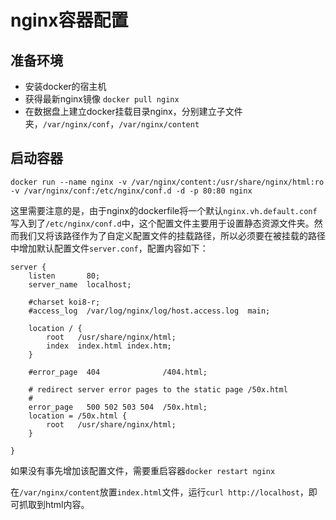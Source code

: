 # nginx容器配置

## 准备环境

- 安装docker的宿主机
- 获得最新nginx镜像 `docker pull nginx`
- 在数据盘上建立docker挂载目录nginx，分别建立子文件夹，`/var/nginx/conf`，`/var/nginx/content`

## 启动容器

```
docker run --name nginx -v /var/nginx/content:/usr/share/nginx/html:ro -v /var/nginx/conf:/etc/nginx/conf.d -d -p 80:80 nginx
```

这里需要注意的是，由于nginx的dockerfile将一个默认`nginx.vh.default.conf`写入到了`/etc/nginx/conf.d`中，这个配置文件主要用于设置静态资源文件夹。然而我们又将该路径作为了自定义配置文件的挂载路径，所以必须要在被挂载的路径中增加默认配置文件`server.conf`，配置内容如下：

```
server {
    listen       80;
    server_name  localhost;

    #charset koi8-r;
    #access_log  /var/log/nginx/log/host.access.log  main;

    location / {
        root   /usr/share/nginx/html;
        index  index.html index.htm;
    }

    #error_page  404              /404.html;

    # redirect server error pages to the static page /50x.html
    #
    error_page   500 502 503 504  /50x.html;
    location = /50x.html {
        root   /usr/share/nginx/html;
    }

}
```

如果没有事先增加该配置文件，需要重启容器`docker restart nginx`

在`/var/nginx/content`放置`index.html`文件，运行`curl http://localhost`，即可抓取到html内容。



